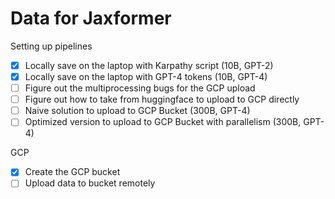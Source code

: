 # Data for Jaxformer

Setting up pipelines
- [X] Locally save on the laptop with Karpathy script (10B, GPT-2)
- [X] Locally save on the laptop with GPT-4 tokens (10B, GPT-4)
- [ ] Figure out the multiprocessing bugs for the GCP upload
- [ ] Figure out how to take from huggingface to upload to GCP directly
- [ ] Naive solution to upload to GCP Bucket (300B, GPT-4)
- [ ] Optimized version to upload to GCP Bucket with parallelism (300B, GPT-4)

GCP
- [X] Create the GCP bucket
- [ ] Upload data to bucket remotely